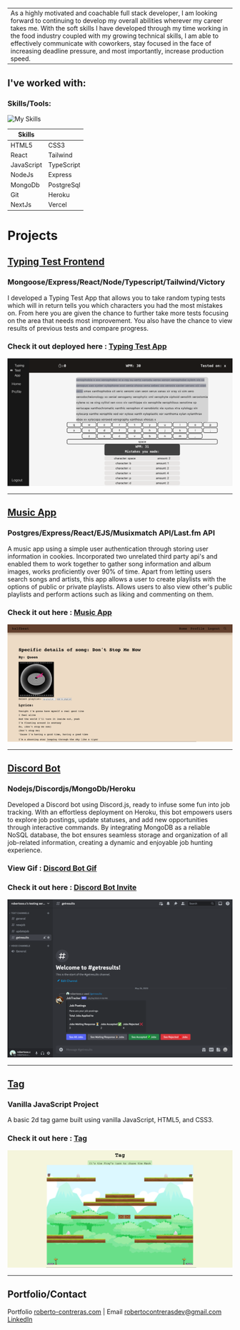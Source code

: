 <table>
<tr>
<td>
As a highly motivated and coachable full stack developer, I am looking forward to continuing to develop my overall abilities wherever my career takes me. With the soft skills I have developed through my time working in the food industry coupled with my growing technical skills, I am able to effectively communicate with coworkers, stay focused in the face of increasing deadline pressure, and most importantly, increase production speed.
</td>
</tr>
</table>

## I've worked with:

### Skills/Tools:

![My Skills](https://skillicons.dev/icons?i=react,nodejs,express,mongodb,heroku,tailwind,git,js,ts,nextjs,vercel,postgres,html,css)

| Skills     |            |
| ---------- | ---------- |
| HTML5      | CSS3       |
| React      | Tailwind   |
| JavaScript | TypeScript |
| NodeJs     | Express    |
| MongoDb    | PostgreSql |
| Git        | Heroku     |
| NextJs     | Vercel     |

# Projects

## [Typing Test Frontend](https://github.com/robertoooc/TypingTestApp-client)

### Mongoose/Express/React/Node/Typescript/Tailwind/Victory

I developed a Typing Test App that allows you to take random typing tests which will in return tells you which characters you had the most mistakes on. From here you are given the chance to further take more tests focusing on the area that needs most improvement. You also have the chance to view results of previous tests and compare progress.

### Check it out deployed here : [Typing Test App](https://benevolent-medovik-143b82.netlify.app/)

![Typing Test](imgs/TypingTestApp.png)
<hr>

## [Music App](https://github.com/robertoooc/project-2)

### Postgres/Express/React/EJS/Musixmatch API/Last.fm API

A music app using a simple user authentication through storing user information in cookies. Incorporated two unrelated third party api's and enabled them to work together to gather song information and album images, works proficiently over 90% of time. Apart from letting users search songs and artists, this app allows a user to create playlists with the options of public or private playlists. Allows users to also view other's public playlists and perform actions such as liking and commenting on them.

### Check it out here : [Music App](https://roberto-project-two-1114.herokuapp.com/)

 ![music app](imgs/musicApp.png)

<hr>

## [Discord Bot](https://github.com/robertoooc/Discord-bot)

### Nodejs/Discordjs/MongoDb/Heroku

Developed a Discord bot using Discord.js, ready to infuse some fun into job tracking. With an effortless deployment on Heroku, this bot empowers users to explore job postings, update statuses, and add new opportunities through interactive commands. By integrating MongoDB as a reliable NoSQL database, the bot ensures seamless storage and organization of all job-related information, creating a dynamic and enjoyable job hunting experience.

### View Gif : [Discord Bot Gif](https://github.com/robertoooc/Discord-bot/blob/main/gifs/getResultsAll.gif)

### Check it out here : [Discord Bot Invite](https://discord.com/oauth2/authorize?client_id=1106759915466403870&permissions=26829587381312&scope=bot)

 ![Discord Bot](imgs/DiscordBot.png)

<hr>

## [Tag](https://github.com/robertoooc/project1-pitch)

### Vanilla JavaScript Project

A basic 2d tag game built using vanilla JavaScript, HTML5, and CSS3.

### Check it out here : [Tag](https://robertoooc.github.io/project1-pitch/)

 ![tag](imgs/tag.png)

<hr>

## Portfolio/Contact

Portfolio [roberto-contreras.com](https://www.roberto-contreras.com/) | Email [robertocontrerasdev@gmail.com](mailto:robertocontrerasdev@gmail.com)\
[LinkedIn](https://www.linkedin.com/in/robertocontreras-software/)
